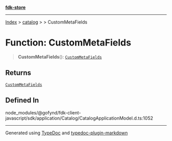 [**fdk-store**](../../../README.md)
***

[Index](../../../API.md) > [catalog](../../README.md) > [<internal>](../README.md) > CustomMetaFields

# Function: CustomMetaFields

> **CustomMetaFields**(): [`CustomMetaFields`](../type-aliases/type-alias.CustomMetaFields.md)

## Returns

[`CustomMetaFields`](../type-aliases/type-alias.CustomMetaFields.md)

## Defined In

node\_modules/@gofynd/fdk-client-javascript/sdk/application/Catalog/CatalogApplicationModel.d.ts:1052

***
Generated using [TypeDoc](https://typedoc.org/) and [typedoc-plugin-markdown](https://www.npmjs.com/package/typedoc-plugin-markdown)
